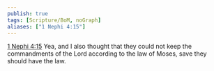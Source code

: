 ```yaml
---
publish: true
tags: [Scripture/BoM, noGraph]
aliases: ["1 Nephi 4:15"]
---
```

[1 Nephi 4:15](https://churchofjesuschrist.org/study/scriptures/bofm/1-ne/4?lang=eng&id=p15#p15) Yea, and I also thought that they could not keep the commandments of the Lord according to the law of Moses, save they should have the law.
